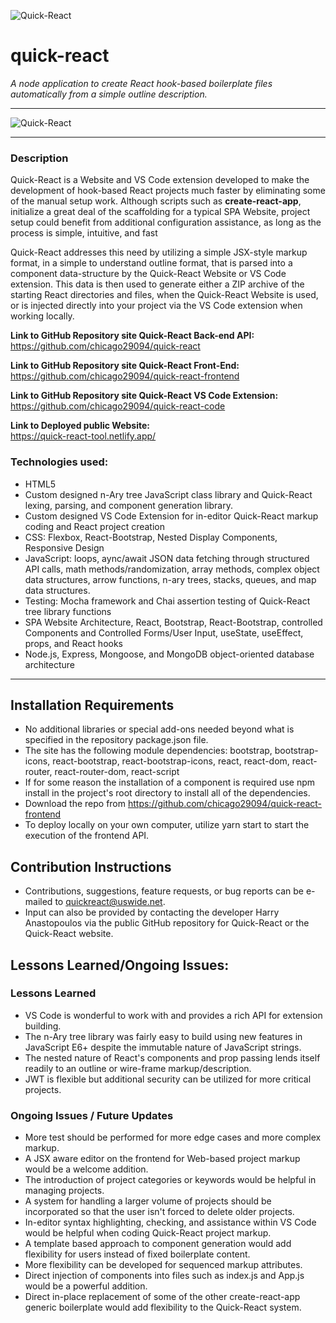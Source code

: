 ![Quick-React](https://quick-react-tool.netlify.app/static/media/quick_react_v3_trans.3314ba4c.png)

# quick-react
*A node application to create React hook-based boilerplate files automatically from a simple outline description.*

___
![Quick-React](https://quick-react-tool.netlify.app/static/media/quick_react_project.png)
___

### Description
Quick-React is a Website and VS Code extension developed to make the development of hook-based React projects much faster by eliminating some of the manual setup work.  Although scripts such as **create-react-app**, initialize a great deal of the scaffolding for a typical SPA Website, project setup could benefit from additional configuration assistance, as long as the process is simple, intuitive, and fast

Quick-React addresses this need by utilizing a simple JSX-style markup format, in a simple to understand outline format, that is parsed into a component data-structure by the Quick-React Website or VS Code extension.  This data is then used to generate either a ZIP archive of the starting React directories and files, when the Quick-React Website is used, or is injected directly into your project via the VS Code extension when working locally.

**Link to GitHub Repository site Quick-React Back-end API:**  
https://github.com/chicago29094/quick-react

**Link to GitHub Repository site Quick-React Front-End:**  
https://github.com/chicago29094/quick-react-frontend

**Link to GitHub Repository site Quick-React VS Code Extension:**  
https://github.com/chicago29094/quick-react-code

**Link to Deployed public Website:**  
https://quick-react-tool.netlify.app/


### Technologies used:
- HTML5
- Custom designed n-Ary tree JavaScript class library and Quick-React lexing, parsing, and component generation library.
- Custom designed VS Code Extension for in-editor Quick-React markup coding and React project creation 
- CSS: Flexbox, React-Bootstrap, Nested Display Components, Responsive Design
- JavaScript: loops, aync/await JSON data fetching through structured API calls, math methods/randomization, array methods, complex object data structures, arrow functions, n-ary trees, stacks, queues, and map data structures.
- Testing: Mocha framework and Chai assertion testing of Quick-React tree library functions 
- SPA Website Architecture, React, Bootstrap, React-Bootstrap, controlled Components and Controlled Forms/User Input, useState, useEffect, props, and React hooks
- Node.js, Express, Mongoose, and MongoDB object-oriented database architecture
___
## Installation Requirements
- No additional libraries or special add-ons needed beyond what is specified in the repository package.json file.
- The site has the following module dependencies: bootstrap, bootstrap-icons, react-bootstrap, react-bootstrap-icons, react, react-dom, react-router, react-router-dom, react-script
- If for some reason the installation of a component is required use npm install in the project's root directory to install all of the dependencies.
- Download the repo from https://github.com/chicago29094/quick-react-frontend
- To deploy locally on your own computer, utilize yarn start to start the execution of the frontend API.

## Contribution Instructions
- Contributions, suggestions, feature requests, or bug reports can be e-mailed to quickreact@uswide.net.
- Input can also be provided by contacting the developer Harry Anastopoulos via the public GitHub repository for Quick-React or the Quick-React website.

## Lessons Learned/Ongoing Issues:
### Lessons Learned
- VS Code is wonderful to work with and provides a rich API for extension building.
- The n-Ary tree library was fairly easy to build using new features in JavaScript E6+ despite the immutable nature of JavaScript strings.
- The nested nature of React's components and prop passing lends itself readily to an outline or wire-frame markup/description.
- JWT is flexible but additional security can be utilized for more critical projects.

### Ongoing Issues / Future Updates
- More test should be performed for more edge cases and more complex markup.
- A JSX aware editor on the frontend for Web-based project markup would be a welcome addition.
- The introduction of project categories or keywords would be helpful in managing projects.
- A system for handling a larger volume of projects should be incorporated so that the user isn't forced to delete older projects.
- In-editor syntax highlighting, checking, and assistance within VS Code would be helpful when coding Quick-React project markup.
- A template based approach to component generation would add flexibility for users instead of fixed boilerplate content.
- More flexibility can be developed for sequenced markup attributes.
- Direct injection of components into files such as index.js and App.js would be a powerful addition.
- Direct in-place replacement of some of the other create-react-app generic boilerplate would add flexibility to the Quick-React system.



